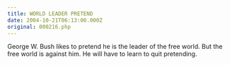 ```yaml
---
title: WORLD LEADER PRETEND
date: 2004-10-21T06:13:00.000Z
original: 000216.php
---
```


George W. Bush likes to pretend he is the leader of the free world. But the free world is against him. He will have to learn to quit pretending.
